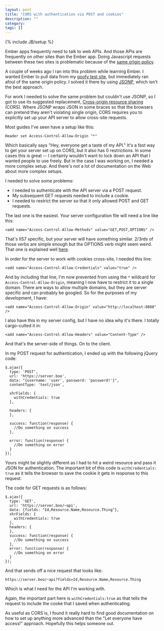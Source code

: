 ```yaml
---
layout: post
title: "CORS with authentication via POST and cookies"
description: ""
category: 
tags: []
---
```

{% include JB/setup %}

Ember apps frequently need to talk to web APIs. And those APIs are
frequently on other sites than the Ember app. Doing Javascript requests
between these two sites is problematic because of the [same origin
policy](http://en.wikipedia.org/wiki/Same_origin_policy).

A couple of weeks ago I ran into this problem while learning Ember. I
wanted Ember to pull data from my [goofy test site](http://theflophouserecommends.herokuapp.com/), but immediately ran afoul of the same origin policy. I solved it there by using [JSONP](http://en.wikipedia.org/wiki/JSONP), which isn't the best approach.

For work I needed to solve the same problem but couldn't use JSONP, so I
got to use its suggested replacement, [Cross-origin resource sharing](http://en.wikipedia.org/wiki/Cross-origin_resource_sharing) (CORS). Where JSONP wraps JSON in some braces so that the browsers can pretend they aren't violating single origin, CORS requires you to explicitly set up your API server to allow cross-site requests.

Most guides I've seen have a setup like this:

    Header set Access-Control-Allow-Origin "*"

Which basically says "Hey, everyone get a taste of my API." It's a fast
way to get your server set up on CORS, but it also has 0 restrictions.
In some cases this is great -- I certainly wouldn't want to lock down an
API that I wanted people to use freely. But in the case I was working
on, I needed a more complex setup. And there's not a lot of
documentation on the Web about more complex setups.

I needed to solve some problems:

- I needed to authenticate with the API server via a POST request.
- My subsequent GET requests needed to include a cookie.
- I needed to restrict the server so that it only allowed POST and GET
  requests.

The last one is the easiest. Your server configuration file will need a
line like this:

    <add name="Access-Control-Allow-Methods" value="GET,POST,OPTIONS" />

That's IIS7 specific, but your server will have something similar.
2/3rds of those verbs are simple enough but the OPTIONS verb might seem
weird. That one is explained well [here](http://www.html5rocks.com/en/tutorials/cors/#toc-handling-a-not-so-simple-request).

In order for the server to work with cookies cross-site, I needed this
line:

    <add name="Access-Control-Allow-Credentials" value="true" />

And by including that line, I'm now prevented from using the `*`
wildcard for `Access-Control-Allow-Origin`, meaning I now have to
restrict it to a single domain. There are ways to allow multiple
domains, but they are server specific and can probably be googled. So
for the purposes of my development, I have:

    <add name="Access-Control-Allow-Origin" value="http://localhost:8888" />


I also have this in my server config, but I have no idea why it's there.
I totally cargo-culted it in:

    <add name="Access-Control-Allow-Headers" value="Content-Type" />

And that's the server-side of things. On to the client.

In my POST request for authentication, I ended up with the following
jQuery code:

    $.ajax({
      type: 'POST',
      url: 'https://server.boo',
      data: "{username: 'user', password: 'password!'}",
      contentType: 'text/json',

      xhrFields: {
        withCredentials: true 
      },

      headers: {
      },

      success: function(response) {
        //Do something on success
      },

      error: function(response) {
        //Do something on error
      }
    });

Yours might be slightly different as I had to hit a weird resource and
pass it JSON for authentication. The important bit of this code is
`withCredentials: true` as it tells the browser to save the cookie it
gets in response to this request.

The code for GET requests is as follows:

    $.ajax({
      type: 'GET',
      url: 'https://server.boo/~api',
      data: {fields: "Id,Resource.Name,Resource.Thing"},
      xhrFields: {
        withCredentials: true 
      },
      headers: {
      },
      success: function(response) {
        //Do something on success
      },
      error: function(response) {
        //Do something on error
      }
    });

And that sends off a nice request that looks like:

    https://server.boo/~api?fields=Id,Resource.Name,Resource.Thing

Which is what I need for the API I'm working with.

Again, the important part here is `withCredentials:true` as that tells
the request to include the cooke that I saved when authenticating.

As useful as CORS is, I found it really hard to find good documentation
on how to set up anything more advanced than the "Let everyone have
access!" approach. Hopefully this helps someone out.
